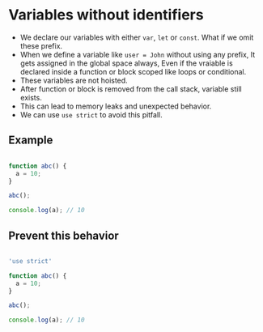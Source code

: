 # Variables without identifiers

- We declare our variables with either `var`, `let` or `const`. What if we omit these prefix.
- When we define a variable like `user = John` without using any prefix, It gets assigned in the global space always, Even if the vraiable is declared inside a function or block scoped like loops or conditional.
- These variables are not hoisted.
- After function or block is removed from the call stack, variable still exists.
- This can lead to memory leaks and unexpected behavior.
- We can use `use strict` to avoid this pitfall.

## Example

``` javascript

function abc() {
  a = 10;
}

abc();

console.log(a); // 10

```

## Prevent this behavior

``` javascript

'use strict'

function abc() {
  a = 10;
}

abc();

console.log(a); // 10

```
